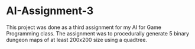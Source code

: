 # AI-Assignment-3

This project was done as a third assignment for my AI for Game Programming class. The assignment was to procedurally generate 5 binary dungeon maps of at least 200x200 size using a quadtree. 
